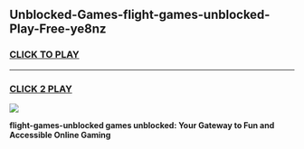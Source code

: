 
## Unblocked-Games-flight-games-unblocked-Play-Free-ye8nz
<h3>
<a href="https://premium76.site?title=flight-games-unblocked&ref=22A">CLICK TO PLAY</a></h3>
<hr>

<h3>
<a href="https://premium76.site?title=flight-games-unblocked&ref=22A">CLICK 2 PLAY</a>
  
</h3>

<a href="https://premium76.site?title=flight-games-unblocked&ref=22A"><img src="https://clearcache.store/games.png"></a>


**flight-games-unblocked games unblocked: Your Gateway to Fun and Accessible Online Gaming**
